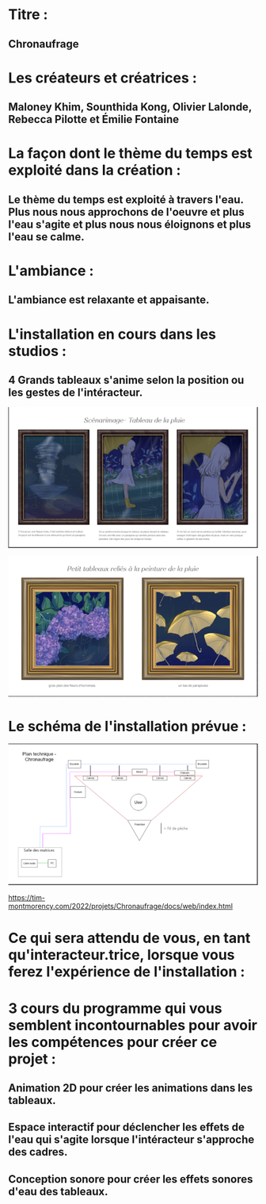 # Titre : 
## Chronaufrage

# Les créateurs et créatrices : 
## Maloney Khim, Sounthida Kong, Olivier Lalonde, Rebecca Pilotte et Émilie Fontaine

# La façon dont le thème du temps est exploité dans la création :
## Le thème du temps est exploité à travers l'eau. Plus nous nous approchons de l'oeuvre et plus l'eau s'agite et plus nous nous éloignons et plus l'eau se calme.

# L'ambiance :
## L'ambiance est relaxante et appaisante.

# L'installation en cours dans les studios :
## 4 Grands tableaux s'anime selon la position ou les gestes de l'intéracteur.

![chronaufrage_installation](../Medias/Photos/installation_chronaufrage.PNG)

![chronaufrage_installation](../Medias/Photos/installation_chronaufrage_1.PNG)

# Le schéma de l'installation prévue :

![chronaufrage_plantation](../Medias/Photos/plantation_chronaufrage.PNG)

https://tim-montmorency.com/2022/projets/Chronaufrage/docs/web/index.html

# Ce qui sera attendu de vous, en tant qu'interacteur.trice, lorsque vous ferez l'expérience de l'installation :


# 3 cours du programme qui vous semblent incontournables pour avoir les compétences pour créer ce projet :
## Animation 2D pour créer les animations dans les tableaux.
## Espace interactif pour déclencher les effets de l'eau qui s'agite lorsque l'intéracteur s'approche des cadres.
## Conception sonore pour créer les effets sonores d'eau des tableaux.
